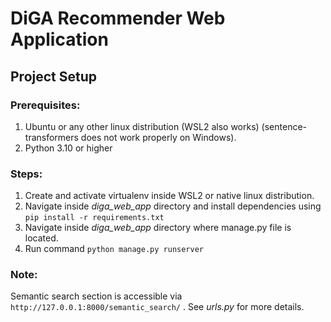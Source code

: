 # DiGA Recommender Web Application

## Project Setup

### Prerequisites:
1. Ubuntu or any other linux distribution (WSL2 also works) (sentence-transformers does not work properly on Windows).
2. Python 3.10 or higher

### Steps:
1. Create and activate virtualenv inside WSL2 or native linux distribution.
2. Navigate inside *diga_web_app* directory and install dependencies using `pip install -r requirements.txt`
3. Navigate inside *diga_web_app* directory where manage.py file is located. 
4. Run command `python manage.py runserver`

### Note:
Semantic search section is accessible via `http://127.0.0.1:8000/semantic_search/` . See *urls.py* for more details.